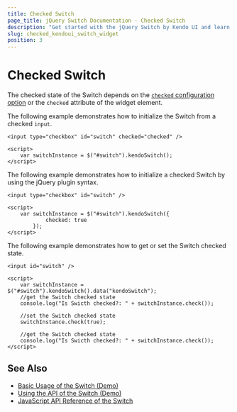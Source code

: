 ```yaml
---
title: Checked Switch
page_title: jQuery Switch Documentation - Checked Switch
description: "Get started with the jQuery Switch by Kendo UI and learn how to apply its checked and unchecked state."
slug: checked_kendoui_switch_widget
position: 3
---
```


# Checked Switch

The checked state of the Switch depends on the [`checked` configuration option](/api/javascript/ui/switch#checked) or the `checked` attribute of the widget element.

The following example demonstrates how to initialize the Switch from a checked `input`.

    <input type="checkbox" id="switch" checked="checked" />

    <script>
        var switchInstance = $("#switch").kendoSwitch();
    </script>

The following example demonstrates how to initialize a checked Switch by using the jQuery plugin syntax.

    <input type="checkbox" id="switch" />

    <script>
        var switchInstance = $("#switch").kendoSwitch({
                checked: true
            });
    </script>
	
The following example demonstrates how to get or set the Switch checked state.

	<input id="switch" />

	<script>
		var switchInstance = $("#switch").kendoSwitch().data("kendoSwitch");
		//get the Switch checked state
		console.log("Is Swicth checked?: " + switchInstance.check());
	
		//set the Switch checked state
		switchInstance.check(true);
	
		//get the Switch checked state
		console.log("Is Swicth checked?: " + switchInstance.check());
	</script>

## See Also

* [Basic Usage of the Switch (Demo)](https://demos.telerik.com/kendo-ui/switch/index)
* [Using the API of the Switch (Demo)](https://demos.telerik.com/kendo-ui/switch/api)
* [JavaScript API Reference of the Switch](/api/javascript/ui/switch)
